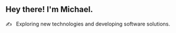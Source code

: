 <h2> Hey there! I'm Michael.</h2>

✍️ &nbsp; Exploring new technologies and developing software solutions.
